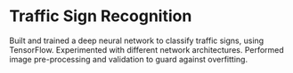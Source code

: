 # Traffic Sign Recognition
Built and trained a deep neural network to classify traffic signs, using TensorFlow. Experimented with different network architectures. Performed image pre-processing and validation to guard against overfitting.
